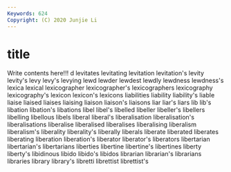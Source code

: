 ```yaml
---
Keywords: 624
Copyright: (C) 2020 Junjie Li
---
```


# title

Write contents here!!!
d 
levitates 
levitating 
levitation 
levitation's
levity 
levity's 
levy 
levy's 
levying 
lewd 
lewder 
lewdest 
lewdly 
lewdness
lewdness's 
lexica 
lexical 
lexicographer 
lexicographer's 
lexicographers 
lexicography 
lexicography's 
lexicon 
lexicon's
lexicons 
liabilities 
liability 
liability's 
liable 
liaise 
liaised 
liaises 
liaising 
liaison
liaison's 
liaisons 
liar 
liar's 
liars 
lib 
lib's 
libation 
libation's 
libations
libel 
libel's 
libelled 
libeller 
libeller's 
libellers 
libelling 
libellous 
libels 
liberal
liberal's 
liberalisation 
liberalisation's 
liberalisations 
liberalise 
liberalised 
liberalises 
liberalising 
liberalism 
liberalism's
liberality 
liberality's 
liberally 
liberals 
liberate 
liberated 
liberates 
liberating 
liberation 
liberation's
liberator 
liberator's 
liberators 
libertarian 
libertarian's 
libertarians 
liberties 
libertine 
libertine's 
libertines
liberty 
liberty's 
libidinous 
libido 
libido's 
libidos 
librarian 
librarian's 
librarians 
libraries
library 
library's 
libretti 
librettist 
librettist's 

